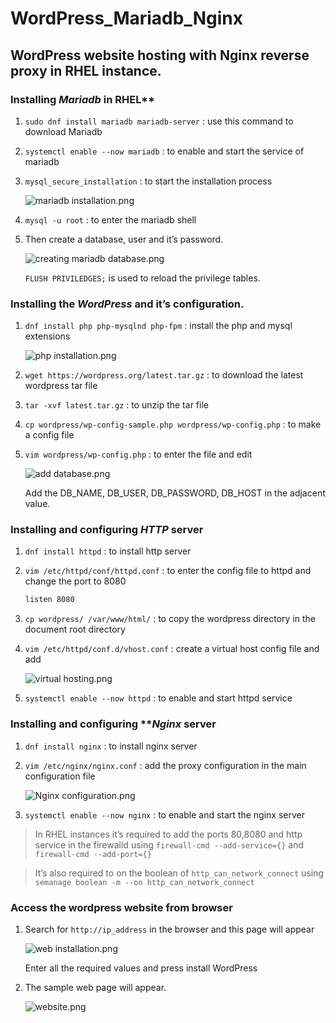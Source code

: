 # WordPress_Mariadb_Nginx
## WordPress website hosting with Nginx reverse proxy in RHEL instance.

### Installing *Mariadb* in RHEL**

1. `sudo dnf install mariadb mariadb-server` : use this command to download Mariadb
2. `systemctl enable --now mariadb` : to enable and start the service of mariadb
3. `mysql_secure_installation` : to start the installation process
    
    ![mariadb installation.png](https://github.com/Siddhant00Tiwari/WordPress_Mariadb_Nginx/blob/e626136d5cd994af9115d9e4e497d70267f0b31b/mariadb%20installation.png)
    
4. `mysql -u root` : to enter the mariadb shell
5. Then create a database, user and it’s password.
    
    ![creating mariadb database.png](https://github.com/Siddhant00Tiwari/WordPress_Mariadb_Nginx/blob/f8446f9b950183c03bece2478dbe354bcb9fc6ac/creating%20mariadb%20database.png)
    
    `FLUSH PRIVILEDGES;` is used to reload the privilege tables.
    

### Installing the *WordPress* and it’s configuration.

1. `dnf install php php-mysqlnd php-fpm` : install the php and mysql extensions
    
    ![php installation.png](https://github.com/Siddhant00Tiwari/WordPress_Mariadb_Nginx/blob/f8446f9b950183c03bece2478dbe354bcb9fc6ac/php%20installation.png)
    
2. `wget https://wordpress.org/latest.tar.gz` : to download the latest wordpress tar file
3. `tar -xvf latest.tar.gz` : to unzip the tar file
4. `cp wordpress/wp-config-sample.php wordpress/wp-config.php` : to make a config file 
5. `vim wordpress/wp-config.php` : to enter the file and edit 
    
    ![add database.png](https://github.com/Siddhant00Tiwari/WordPress_Mariadb_Nginx/blob/f8446f9b950183c03bece2478dbe354bcb9fc6ac/add%20database.png)
    
    Add the DB_NAME, DB_USER, DB_PASSWORD, DB_HOST in the adjacent value.
    

### Installing and configuring *HTTP* server

1. `dnf install httpd` : to install http server
2. `vim /etc/httpd/conf/httpd.conf` : to enter the config file to httpd and change the port to 8080
    
    ```bash
    listen 8080
    ```
    
3. `cp wordpress/ /var/www/html/` : to copy the wordpress directory in the document root directory
4. `vim /etc/httpd/conf.d/vhost.conf` : create a virtual host config file and add
    
    ![virtual hosting.png](https://github.com/Siddhant00Tiwari/WordPress_Mariadb_Nginx/blob/f8446f9b950183c03bece2478dbe354bcb9fc6ac/virtual%20hosting.png)
    
5. `systemctl enable --now httpd` : to enable and start httpd service

### Installing and configuring ***Nginx* server

1. `dnf install nginx` : to install nginx server
2. `vim /etc/nginx/nginx.conf` : add the proxy configuration in the main configuration file
    
    ![Nginx configuration.png](https://github.com/Siddhant00Tiwari/WordPress_Mariadb_Nginx/blob/f8446f9b950183c03bece2478dbe354bcb9fc6ac/nginx%20configuration.png)
    
3. `systemctl enable --now nginx` : to enable and start the nginx server

> In RHEL instances it’s required to add the ports 80,8080 and http service in the firewalld using `firewall-cmd --add-service={}` and `firewall-cmd --add-port={}`
> 

> It’s also required to on the boolean of `http_can_network_connect` using `semanage boolean -m --on http_can_network_connect`
> 

### Access the wordpress website from browser

1. Search for `http://ip_address` in the browser and this page will appear
    
    ![web installation.png](https://github.com/Siddhant00Tiwari/WordPress_Mariadb_Nginx/blob/f8446f9b950183c03bece2478dbe354bcb9fc6ac/web%20installation.png)
    
    Enter all the required values and press install WordPress
    
2. The sample web page will appear.
    
    ![website.png](https://github.com/Siddhant00Tiwari/WordPress_Mariadb_Nginx/blob/f8446f9b950183c03bece2478dbe354bcb9fc6ac/website.png)
